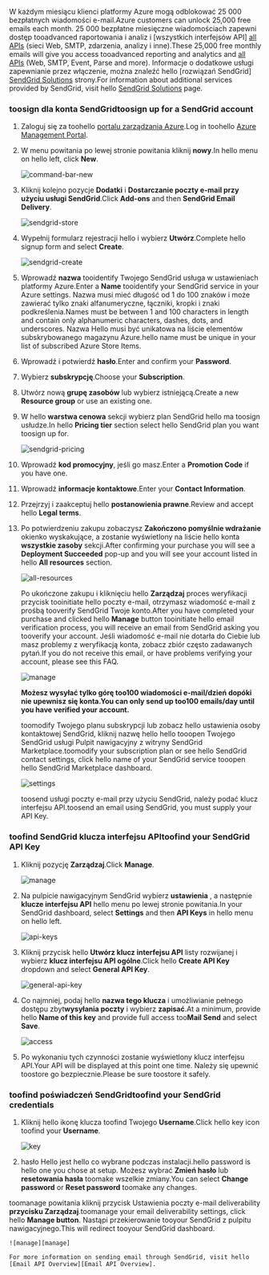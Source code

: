 <span data-ttu-id="2bbcd-101">W każdym miesiącu klienci platformy Azure mogą odblokować 25 000 bezpłatnych wiadomości e-mail.</span><span class="sxs-lookup"><span data-stu-id="2bbcd-101">Azure customers can unlock 25,000 free emails each month.</span></span> <span data-ttu-id="2bbcd-102">25 000 bezpłatne miesięczne wiadomościach zapewni dostęp tooadvanced raportowania i analiz i [wszystkich interfejsów API] [ all APIs] (sieci Web, SMTP, zdarzenia, analizy i inne).</span><span class="sxs-lookup"><span data-stu-id="2bbcd-102">These 25,000 free monthly emails will give you access tooadvanced reporting and analytics and [all APIs][all APIs] (Web, SMTP, Event, Parse and more).</span></span> <span data-ttu-id="2bbcd-103">Informacje o dodatkowe usługi zapewnianie przez włączenie, można znaleźć hello [rozwiązań SendGrid] [ SendGrid Solutions] strony.</span><span class="sxs-lookup"><span data-stu-id="2bbcd-103">For information about additional services provided by SendGrid, visit hello [SendGrid Solutions][SendGrid Solutions] page.</span></span>

### <a name="toosign-up-for-a-sendgrid-account"></a><span data-ttu-id="2bbcd-104">toosign dla konta SendGrid</span><span class="sxs-lookup"><span data-stu-id="2bbcd-104">toosign up for a SendGrid account</span></span>
1. <span data-ttu-id="2bbcd-105">Zaloguj się za toohello [portalu zarządzania Azure][Azure Management Portal].</span><span class="sxs-lookup"><span data-stu-id="2bbcd-105">Log in toohello [Azure Management Portal][Azure Management Portal].</span></span>
2. <span data-ttu-id="2bbcd-106">W menu powitania po lewej stronie powitania kliknij **nowy**.</span><span class="sxs-lookup"><span data-stu-id="2bbcd-106">In hello menu on hello left, click **New**.</span></span>

    ![command-bar-new][command-bar-new]
3. <span data-ttu-id="2bbcd-108">Kliknij kolejno pozycje **Dodatki** i **Dostarczanie poczty e-mail przy użyciu usługi SendGrid**.</span><span class="sxs-lookup"><span data-stu-id="2bbcd-108">Click **Add-ons** and then **SendGrid Email Delivery**.</span></span>

    ![sendgrid-store][sendgrid-store]
4. <span data-ttu-id="2bbcd-110">Wypełnij formularz rejestracji hello i wybierz **Utwórz**.</span><span class="sxs-lookup"><span data-stu-id="2bbcd-110">Complete hello signup form and select **Create**.</span></span>

    ![sendgrid-create][sendgrid-create]
5. <span data-ttu-id="2bbcd-112">Wprowadź **nazwa** tooidentify Twojego SendGrid usługa w ustawieniach platformy Azure.</span><span class="sxs-lookup"><span data-stu-id="2bbcd-112">Enter a **Name** tooidentify your SendGrid service in your Azure settings.</span></span> <span data-ttu-id="2bbcd-113">Nazwa musi mieć długość od 1 do 100 znaków i może zawierać tylko znaki alfanumeryczne, łączniki, kropki i znaki podkreślenia.</span><span class="sxs-lookup"><span data-stu-id="2bbcd-113">Names must be between 1 and 100 characters in length and contain only alphanumeric characters, dashes, dots, and underscores.</span></span> <span data-ttu-id="2bbcd-114">Nazwa Hello musi być unikatowa na liście elementów subskrybowanego magazynu Azure.</span><span class="sxs-lookup"><span data-stu-id="2bbcd-114">hello name must be unique in your list of subscribed Azure Store Items.</span></span>
6. <span data-ttu-id="2bbcd-115">Wprowadź i potwierdź **hasło**.</span><span class="sxs-lookup"><span data-stu-id="2bbcd-115">Enter and confirm your **Password**.</span></span>
7. <span data-ttu-id="2bbcd-116">Wybierz **subskrypcję**.</span><span class="sxs-lookup"><span data-stu-id="2bbcd-116">Choose your **Subscription**.</span></span>
8. <span data-ttu-id="2bbcd-117">Utwórz nową **grupę zasobów** lub wybierz istniejącą.</span><span class="sxs-lookup"><span data-stu-id="2bbcd-117">Create a new **Resource group** or use an existing one.</span></span>
9. <span data-ttu-id="2bbcd-118">W hello **warstwa cenowa** sekcji wybierz plan SendGrid hello ma toosign usłudze.</span><span class="sxs-lookup"><span data-stu-id="2bbcd-118">In hello **Pricing tier** section select hello SendGrid plan you want toosign up for.</span></span>

    ![sendgrid-pricing][sendgrid-pricing]
10. <span data-ttu-id="2bbcd-120">Wprowadź **kod promocyjny**, jeśli go masz.</span><span class="sxs-lookup"><span data-stu-id="2bbcd-120">Enter a **Promotion Code** if you have one.</span></span>
11. <span data-ttu-id="2bbcd-121">Wprowadź **informacje kontaktowe**.</span><span class="sxs-lookup"><span data-stu-id="2bbcd-121">Enter your **Contact Information**.</span></span>
12. <span data-ttu-id="2bbcd-122">Przejrzyj i zaakceptuj hello **postanowienia prawne**.</span><span class="sxs-lookup"><span data-stu-id="2bbcd-122">Review and accept hello **Legal terms**.</span></span>
13. <span data-ttu-id="2bbcd-123">Po potwierdzeniu zakupu zobaczysz **Zakończono pomyślnie wdrażanie** okienko wyskakujące, a zostanie wyświetlony na liście hello konta **wszystkie zasoby** sekcji.</span><span class="sxs-lookup"><span data-stu-id="2bbcd-123">After confirming your purchase you will see a **Deployment Succeeded** pop-up and you will see your account listed in hello **All resources** section.</span></span>

    ![all-resources][all-resources]

    <span data-ttu-id="2bbcd-125">Po ukończone zakupu i kliknięciu hello **Zarządzaj** proces weryfikacji przycisk tooinitiate hello poczty e-mail, otrzymasz wiadomość e-mail z prośbą tooverify SendGrid Twoje konto.</span><span class="sxs-lookup"><span data-stu-id="2bbcd-125">After you have completed your purchase and clicked hello **Manage** button tooinitiate hello email verification process, you will receive an email from SendGrid asking you tooverify your account.</span></span> <span data-ttu-id="2bbcd-126">Jeśli wiadomość e-mail nie dotarła do Ciebie lub masz problemy z weryfikacją konta, zobacz zbiór często zadawanych pytań.</span><span class="sxs-lookup"><span data-stu-id="2bbcd-126">If you do not receive this email, or have problems verifying your account, please see this FAQ.</span></span>

    ![manage][manage]

    <span data-ttu-id="2bbcd-128">**Możesz wysyłać tylko górę too100 wiadomości e-mail/dzień dopóki nie upewnisz się konta.**</span><span class="sxs-lookup"><span data-stu-id="2bbcd-128">**You can only send up too100 emails/day until you have verified your account.**</span></span>

    <span data-ttu-id="2bbcd-129">toomodify Twojego planu subskrypcji lub zobacz hello ustawienia osoby kontaktowej SendGrid, kliknij nazwę hello hello tooopen Twojego SendGrid usługi Pulpit nawigacyjny z witryny SendGrid Marketplace.</span><span class="sxs-lookup"><span data-stu-id="2bbcd-129">toomodify your subscription plan or see hello SendGrid contact settings, click hello name of your SendGrid service tooopen hello SendGrid Marketplace dashboard.</span></span>

    ![settings][settings]

    <span data-ttu-id="2bbcd-131">toosend usługi poczty e-mail przy użyciu SendGrid, należy podać klucz interfejsu API.</span><span class="sxs-lookup"><span data-stu-id="2bbcd-131">toosend an email using SendGrid, you must supply your API Key.</span></span>

### <a name="toofind-your-sendgrid-api-key"></a><span data-ttu-id="2bbcd-132">toofind SendGrid klucza interfejsu API</span><span class="sxs-lookup"><span data-stu-id="2bbcd-132">toofind your SendGrid API Key</span></span>
1. <span data-ttu-id="2bbcd-133">Kliknij pozycję **Zarządzaj**.</span><span class="sxs-lookup"><span data-stu-id="2bbcd-133">Click **Manage**.</span></span>

    ![manage][manage]
2. <span data-ttu-id="2bbcd-135">Na pulpicie nawigacyjnym SendGrid wybierz **ustawienia** , a następnie **klucze interfejsu API** hello menu po lewej stronie powitania.</span><span class="sxs-lookup"><span data-stu-id="2bbcd-135">In your SendGrid dashboard, select **Settings** and then **API Keys** in hello menu on hello left.</span></span>

    ![api-keys][api-keys]

3. <span data-ttu-id="2bbcd-137">Kliknij przycisk hello **Utwórz klucz interfejsu API** listy rozwijanej i wybierz **klucz interfejsu API ogólne**.</span><span class="sxs-lookup"><span data-stu-id="2bbcd-137">Click hello **Create API Key** dropdown and select **General API Key**.</span></span>

    ![general-api-key][general-api-key]
4. <span data-ttu-id="2bbcd-139">Co najmniej, podaj hello **nazwa tego klucza** i umożliwianie pełnego dostępu zbyt**wysyłania poczty** i wybierz **zapisać**.</span><span class="sxs-lookup"><span data-stu-id="2bbcd-139">At a minimum, provide hello **Name of this key** and provide full access too**Mail Send** and select **Save**.</span></span>

    ![access][access]
5. <span data-ttu-id="2bbcd-141">Po wykonaniu tych czynności zostanie wyświetlony klucz interfejsu API.</span><span class="sxs-lookup"><span data-stu-id="2bbcd-141">Your API will be displayed at this point one time.</span></span> <span data-ttu-id="2bbcd-142">Należy się upewnić toostore go bezpiecznie.</span><span class="sxs-lookup"><span data-stu-id="2bbcd-142">Please be sure toostore it safely.</span></span>

### <a name="toofind-your-sendgrid-credentials"></a><span data-ttu-id="2bbcd-143">toofind poświadczeń SendGrid</span><span class="sxs-lookup"><span data-stu-id="2bbcd-143">toofind your SendGrid credentials</span></span>
1. <span data-ttu-id="2bbcd-144">Kliknij hello ikonę klucza toofind Twojego **Username**.</span><span class="sxs-lookup"><span data-stu-id="2bbcd-144">Click hello key icon toofind your **Username**.</span></span>

    ![key][key]
2. <span data-ttu-id="2bbcd-146">hasło Hello jest hello co wybrane podczas instalacji.</span><span class="sxs-lookup"><span data-stu-id="2bbcd-146">hello password is hello one you chose at setup.</span></span> <span data-ttu-id="2bbcd-147">Możesz wybrać **Zmień hasło** lub **resetowania hasła** toomake wszelkie zmiany.</span><span class="sxs-lookup"><span data-stu-id="2bbcd-147">You can select **Change password** or **Reset password** toomake any changes.</span></span>

<span data-ttu-id="2bbcd-148">toomanage powitania kliknij przycisk Ustawienia poczty e-mail deliverability **przycisku Zarządzaj**.</span><span class="sxs-lookup"><span data-stu-id="2bbcd-148">toomanage your email deliverability settings, click hello **Manage button**.</span></span> <span data-ttu-id="2bbcd-149">Nastąpi przekierowanie tooyour SendGrid z pulpitu nawigacyjnego.</span><span class="sxs-lookup"><span data-stu-id="2bbcd-149">This will redirect tooyour SendGrid dashboard.</span></span>

    ![manage][manage]

    For more information on sending email through SendGrid, visit hello [Email API Overview][Email API Overview].

<!--images-->

[command-bar-new]: ./media/sendgrid-sign-up/new-addon.png
[sendgrid-store]: ./media/sendgrid-sign-up/sendgrid-store.png
[sendgrid-create]: ./media/sendgrid-sign-up/sendgrid-create.png
[sendgrid-pricing]: ./media/sendgrid-sign-up/sendgrid-pricing.png
[all-resources]: ./media/sendgrid-sign-up/all-resources.png
[manage]: ./media/sendgrid-sign-up/manage.png
[settings]: ./media/sendgrid-sign-up/settings.png
[api-keys]: ./media/sendgrid-sign-up/api-keys.png
[general-api-key]: ./media/sendgrid-sign-up/general-api-key.png
[access]: ./media/sendgrid-sign-up/access.png
[key]: ./media/sendgrid-sign-up/key.png

<!--Links-->

[SendGrid Solutions]: https://sendgrid.com/solutions
[Azure Management Portal]: https://manage.windowsazure.com
[SendGrid Getting Started]: http://sendgrid.com/docs
[SendGrid Provisioning Process]: https://support.sendgrid.com/hc/articles/200181628-Why-is-my-account-being-provisioned-
[all APIs]: https://sendgrid.com/docs/API_Reference/index.html
[Email API Overview]: https://sendgrid.com/docs/API_Reference/Web_API_v3/Mail/index.html
